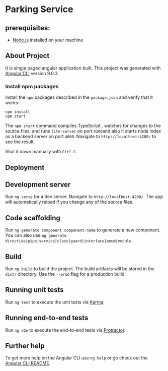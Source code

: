 # Parking Service 
## prerequisites: 
* [Node.js](https://nodejs.org/en/) installed on your machine

## About Project

It is single paged angular application built. This project was generated with [Angular CLI](https://github.com/angular/angular-cli) version 9.0.3.
### Install npm packages

Install the `npm` packages described in the `package.json` and verify that it works:

```shell
npm install
npm start
```

The `npm start` command compiles TypeScript , watches for changes to the source files, and runs `lite-server` on port `4200`and also it starts node index as a backend server on port `4000`.
Navigate to `http://localhost:4200/` to see the result.

Shut it down manually with `Ctrl-C`.


## Deployment


## Development server

Run `ng serve` for a dev server. Navigate to `http://localhost:4200/`. The app will automatically reload if you change any of the source files.

## Code scaffolding

Run `ng generate component component-name` to generate a new component. You can also use `ng generate directive|pipe|service|class|guard|interface|enum|module`.

## Build

Run `ng build` to build the project. The build artifacts will be stored in the `dist/` directory. Use the `--prod` flag for a production build.

## Running unit tests

Run `ng test` to execute the unit tests via [Karma](https://karma-runner.github.io).

## Running end-to-end tests

Run `ng e2e` to execute the end-to-end tests via [Protractor](http://www.protractortest.org/).

## Further help

To get more help on the Angular CLI use `ng help` or go check out the [Angular CLI README](https://github.com/angular/angular-cli/blob/master/README.md).
